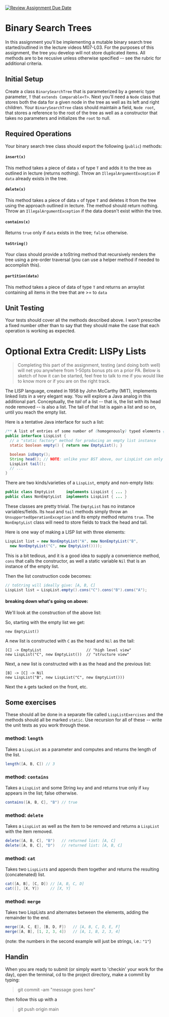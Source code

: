 [![Review Assignment Due Date](https://classroom.github.com/assets/deadline-readme-button-22041afd0340ce965d47ae6ef1cefeee28c7c493a6346c4f15d667ab976d596c.svg)](https://classroom.github.com/a/45AIHa3L)
# Binary Search Trees

In this assignment you'll be implementing a mutable binary search tree started/outlined in the lecture videos M07-L03. For the purposes of this assignment, the tree you develop will not store duplicated items. All methods are to be recusive unless otherwise specified -- see the rubric for additional criteria.

## Initial Setup

Create a class `BinarySearchTree` that is parameterized by a generic type parameter, `T` that `extends Comparable<T>`. 
Next you'll need a `Node` class that stores both the data for a given node in the tree as well as its left and right children. Your `BinarySearchTree` class should maintain a field, `Node root`, that stores a reference to the root of the tree as well as a constructor that takes no parameters and initializes the `root` to null.

## Required Operations

Your binary search tree class should export the following (`public`) methods: 

#### `insert(x)`

This method takes a piece of data `x` of type `T` and adds it to the tree as outlined in lecture (returns nothing). 
Throw an `IllegalArgumentException` if `data` already exists in the tree.

#### `delete(x)`

This method takes a piece of data `x` of type `T` and deletes it from the tree using the approach outlined in lecture. The method should return nothing. Throw an `IllegalArgumentException` if the data doesn't exist within the tree. 

#### `contains(x)`

Returns `true` only if `data` exists in the tree; `false` otherwise.

#### `toString()`

Your class should provide a toString method that recursively renders the tree using a pre-order traversal (you can use a helper method if needed to accomplish this).

#### `partition(data)`

This method takes a piece of data of type `T` and returns an arraylist containing all items in the tree that are >= to `data`

## Unit Testing

Your tests should cover all the methods described above. I won't prescribe a fixed number other than to say that they should make the case that each operation is working as expected.

# Optional Extra Credit: LISPy Lists

> Completing this part of the assignment, testing (and doing both well) will net you anywhere from 1-50pts bonus pts on a prior PA. Below is sketch of how it can be started, feel free to talk to me if you would like to know more or if you are on the right track.

The LISP language, created in 1958 by John McCarthy (MIT), implements linked lists in a very elegant way. You will explore a Java analog in this additional part. Conceptually, the *tail* of a list -- that is, the list with its head node removed -- is also a list. The tail of that list is again a list and so on, until you reach the empty list. 

Here is a tentative Java interface for such a list:
```java
/** A list of entries of some number of (homogenously) typed elements {@code A}. */
public interface LispList {
  // a "static factory" method for producing an empty list instance
  static boolean empty() { return new EmptyList(); }

  boolean isEmpty();
  String head(); // NOTE: unlike your BST above, our LispList can only hold Strings
  LispList tail();
  // ...
}
```

There are two kinds/varieties of a `LispList`, empty and non-empty lists:
```java
public class EmptyList     implements LispList { ... }
public class NonEmptyList  implements LispList { ... }
```
These classes are pretty trivial. The `EmptyList` has no instance variables/fields. Its `head` and `tail` methods simply throw an `UnsupportedOperationException` and its empty method returns `true`. The `NonEmptyList` class will need to store fields to track the head and tail.

Here is one way of making a LISP list with three elements:

```java
LispList list = new NonEmptyList("A", new NonEmptyList("B",
  new NonEmptyList("C", new EmptyList())));
```

This is a bit tedious, and it is a good idea to supply a convenience method, `cons` that calls the constructor, as well a static variable `Nil` that is an instance of the empty list.

Then the list construction code becomes:
```java
// toString will ideally give: [A, B, C]
LispList list = LispList.empty().cons("C").cons("B").cons("A");
```

#### breaking down what's going on above:

We'll look at the construction of the above list:

So, starting with the empty list we get:
```
new EmptyList()
```

A new list is constructed with `C` as the head and `Nil` as the tail:
```
[C] -> EmptyList                    // "high level view"
new LispList("C", new EmptyList())  // "structure view"
```

Next, a new list is constructed with `B` as the head and the previous list:
```
[B] -> [C] -> Nil
new LispList("B", new LispList("C", new EmptyList()))
```

Next the `A` gets tacked on the front, etc.

## Some exercises

These should all be done in a separate file called `LispListExercises` and the methods should all be marked `static`. Use recursion for all of these -- write the unit tests as you work through these.

### method: `length`

Takes a `LispList` as a parameter and computes and returns the length of the list.

```java
length([A, B, C]) // 3
```

### method: `contains` 

Takes a `LispList` and some String `key` and and returns true only if `key` appears in the list; false otherwise.
```java
contains([A, B, C], "B") // true
```

### method: `delete` 

Takes a `LispList` as well as the item to be removed and returns a `LispList` with the item removed.
```java
delete([A, B, C], "B")   // returned list: [A, C]
delete([A, B, C], "D")   // returned list: [A, B, C]
```

### method: `cat` 

Takes two `LispList`s and appends them together and returns the resulting (concatenated) list.

```java
cat([A, B], [C, D]) // [A, B, C, D]
cat([], [X, Y])     // [X, Y]
```
   
### method: `merge` 

Takes two LispLists and alternates between the elements, adding the remainder to the end.

```java
merge([A, C, E], [B, D, F])   // [A, B, C, D, E, F]
merge([A, B], [1, 2, 3, 4])   // [A, 1, B, 2, 3, 4]
```
(note: the numbers in the second example will just be strings, i.e.: `"1"`)

## Handin

When you are ready to submit (or simply want to 'checkin' your work for the day), open the terminal, cd to the project directory, make a commit by typing:

> git commit -am "message goes here"

then follow this up with a

> git push origin main
